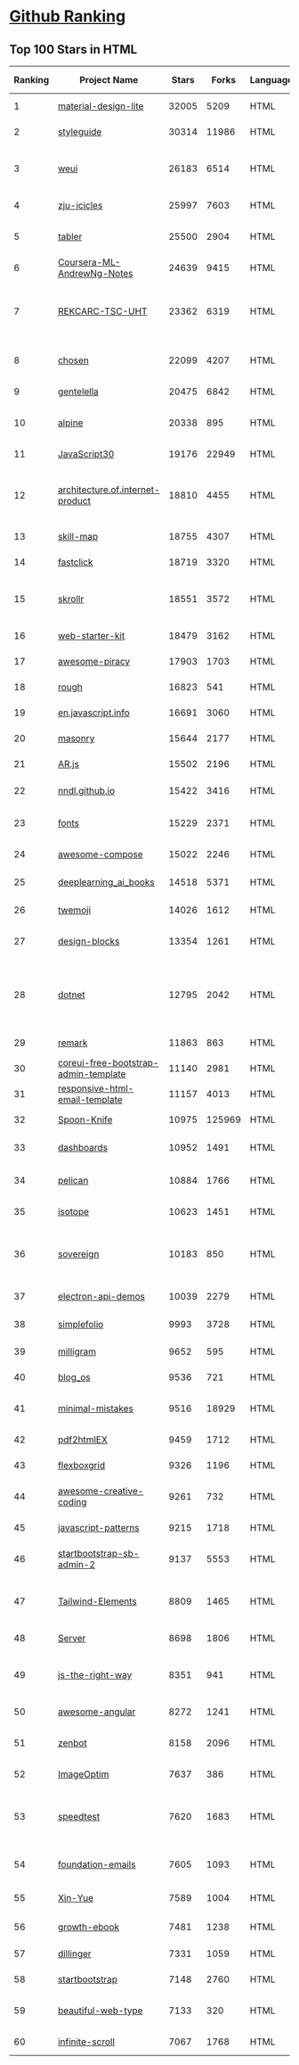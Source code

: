 [Github Ranking](../README.md)
==========

## Top 100 Stars in HTML

| Ranking | Project Name | Stars | Forks | Language | Open Issues | Description | Last Commit |
| ------- | ------------ | ----- | ----- | -------- | ----------- | ----------- | ----------- |
| 1 | [material-design-lite](https://github.com/google/material-design-lite) | 32005 | 5209 | HTML | 361 | Material Design Components in HTML/CSS/JS | 2022-03-30T19:24:41Z |
| 2 | [styleguide](https://github.com/google/styleguide) | 30314 | 11986 | HTML | 181 | Style guides for Google-originated open-source projects | 2022-04-08T17:01:41Z |
| 3 | [weui](https://github.com/Tencent/weui) | 26183 | 6514 | HTML | 41 | A UI library by WeChat official design team, includes the most useful widgets/modules in mobile web applications. | 2022-04-10T04:14:36Z |
| 4 | [zju-icicles](https://github.com/QSCTech/zju-icicles) | 25997 | 7603 | HTML | 7 | 浙江大学课程攻略共享计划 | 2022-03-04T15:19:31Z |
| 5 | [tabler](https://github.com/tabler/tabler) | 25500 | 2904 | HTML | 54 | Tabler is free and open-source HTML Dashboard UI Kit built on Bootstrap | 2022-04-09T13:31:54Z |
| 6 | [Coursera-ML-AndrewNg-Notes](https://github.com/fengdu78/Coursera-ML-AndrewNg-Notes) | 24639 | 9415 | HTML | 46 | 吴恩达老师的机器学习课程个人笔记 | 2022-03-21T10:04:32Z |
| 7 | [REKCARC-TSC-UHT](https://github.com/PKUanonym/REKCARC-TSC-UHT) | 23362 | 6319 | HTML | 10 | 清华大学计算机系课程攻略 Guidance for courses in Department of Computer Science and Technology, Tsinghua University | 2022-02-21T02:24:00Z |
| 8 | [chosen](https://github.com/harvesthq/chosen) | 22099 | 4207 | HTML | 243 | Deprecated - Chosen is a library for making long, unwieldy select boxes more friendly. | 2021-08-07T00:48:15Z |
| 9 | [gentelella](https://github.com/ColorlibHQ/gentelella) | 20475 | 6842 | HTML | 30 | Free Bootstrap 4 Admin Dashboard Template | 2022-03-14T03:31:22Z |
| 10 | [alpine](https://github.com/alpinejs/alpine) | 20338 | 895 | HTML | 6 | A rugged, minimal framework for composing JavaScript behavior in your markup.  | 2022-04-09T12:35:09Z |
| 11 | [JavaScript30](https://github.com/wesbos/JavaScript30) | 19176 | 22949 | HTML | 0 | 30 Day Vanilla JS Challenge | 2022-04-08T22:03:41Z |
| 12 | [architecture.of.internet-product](https://github.com/davideuler/architecture.of.internet-product) | 18810 | 4455 | HTML | 8 | 互联网公司技术架构，微信/淘宝/微博/腾讯/阿里/美团点评/百度/Google/Facebook/Amazon/eBay的架构，欢迎PR补充 | 2021-12-05T04:53:06Z |
| 13 | [skill-map](https://github.com/TeamStuQ/skill-map) | 18755 | 4307 | HTML | 69 | 程序员技能图谱 | 2021-12-30T01:39:23Z |
| 14 | [fastclick](https://github.com/ftlabs/fastclick) | 18719 | 3320 | HTML | 211 | Polyfill to remove click delays on browsers with touch UIs | 2021-08-13T16:01:47Z |
| 15 | [skrollr](https://github.com/Prinzhorn/skrollr) | 18551 | 3572 | HTML | 243 | Stand-alone parallax scrolling library for mobile (Android + iOS) and desktop. No jQuery. Just plain JavaScript (and some love). | 2018-01-23T20:05:59Z |
| 16 | [web-starter-kit](https://github.com/google/web-starter-kit) | 18479 | 3162 | HTML | 50 | Web Starter Kit - a workflow for multi-device websites | 2022-03-08T23:27:15Z |
| 17 | [awesome-piracy](https://github.com/Igglybuff/awesome-piracy) | 17903 | 1703 | HTML | 127 | A curated list of awesome warez and piracy links | 2022-04-09T06:36:41Z |
| 18 | [rough](https://github.com/rough-stuff/rough) | 16823 | 541 | HTML | 20 | Create graphics with a hand-drawn, sketchy, appearance | 2021-12-31T09:12:59Z |
| 19 | [en.javascript.info](https://github.com/javascript-tutorial/en.javascript.info) | 16691 | 3060 | HTML | 66 | Modern JavaScript Tutorial  | 2022-04-10T09:49:10Z |
| 20 | [masonry](https://github.com/desandro/masonry) | 15644 | 2177 | HTML | 55 | :love_hotel: Cascading grid layout plugin | 2021-10-03T09:17:12Z |
| 21 | [AR.js](https://github.com/jeromeetienne/AR.js) | 15502 | 2196 | HTML | 7 | Efficient Augmented Reality for the Web - 60fps on mobile! | 2022-03-08T21:53:25Z |
| 22 | [nndl.github.io](https://github.com/nndl/nndl.github.io) | 15422 | 3416 | HTML | 62 | 《神经网络与深度学习》 邱锡鹏著 Neural Network and Deep Learning  | 2021-12-09T02:58:42Z |
| 23 | [fonts](https://github.com/google/fonts) | 15229 | 2371 | HTML | 1027 | Font files available from Google Fonts, and a public issue tracker for all things Google Fonts | 2022-04-11T00:10:08Z |
| 24 | [awesome-compose](https://github.com/docker/awesome-compose) | 15022 | 2246 | HTML | 28 | Awesome Docker Compose samples | 2022-03-21T17:43:06Z |
| 25 | [deeplearning_ai_books](https://github.com/fengdu78/deeplearning_ai_books) | 14518 | 5371 | HTML | 49 | deeplearning.ai（吴恩达老师的深度学习课程笔记及资源） | 2022-03-08T22:44:25Z |
| 26 | [twemoji](https://github.com/twitter/twemoji) | 14026 | 1612 | HTML | 42 | Emoji for everyone. https://twemoji.twitter.com/ | 2022-03-31T03:25:55Z |
| 27 | [design-blocks](https://github.com/froala/design-blocks) | 13354 | 1261 | HTML | 22 | A set of 170+ Bootstrap based design blocks ready to be used to create clean modern websites. | 2021-02-24T13:00:52Z |
| 28 | [dotnet](https://github.com/microsoft/dotnet) | 12795 | 2042 | HTML | 209 | This repo is the official home of .NET on GitHub. It's a great starting point to find many .NET OSS projects from Microsoft and the community, including many that are part of the .NET Foundation. | 2022-03-11T02:23:03Z |
| 29 | [remark](https://github.com/gnab/remark) | 11863 | 863 | HTML | 153 | A simple, in-browser, markdown-driven slideshow tool. | 2022-01-05T17:33:46Z |
| 30 | [coreui-free-bootstrap-admin-template](https://github.com/coreui/coreui-free-bootstrap-admin-template) | 11140 | 2981 | HTML | 24 | Free Bootstrap 5 admin & dashboard template  | 2022-04-09T07:17:46Z |
| 31 | [responsive-html-email-template](https://github.com/leemunroe/responsive-html-email-template) | 11157 | 4013 | HTML | 2 | A free simple responsive HTML email template | 2022-03-12T17:45:40Z |
| 32 | [Spoon-Knife](https://github.com/octocat/Spoon-Knife) | 10975 | 125969 | HTML | 1415 | This repo is for demonstration purposes only. | 2022-04-11T02:59:24Z |
| 33 | [dashboards](https://github.com/keen/dashboards) | 10952 | 1491 | HTML | 0 | Responsive dashboard templates 📊✨ | 2021-11-02T12:25:42Z |
| 34 | [pelican](https://github.com/getpelican/pelican) | 10884 | 1766 | HTML | 52 | Static site generator that supports Markdown and reST syntax. Powered by Python. | 2022-04-03T06:11:00Z |
| 35 | [isotope](https://github.com/metafizzy/isotope) | 10623 | 1451 | HTML | 54 | :revolving_hearts: Filter & sort magical layouts | 2021-09-24T03:20:14Z |
| 36 | [sovereign](https://github.com/sovereign/sovereign) | 10183 | 850 | HTML | 83 | A set of Ansible playbooks to build and maintain your own private cloud: email, calendar, contacts, file sync, IRC bouncer, VPN, and more. | 2021-07-09T13:37:45Z |
| 37 | [electron-api-demos](https://github.com/electron/electron-api-demos) | 10039 | 2279 | HTML | 41 | Explore the Electron APIs | 2022-03-28T07:50:41Z |
| 38 | [simplefolio](https://github.com/cobiwave/simplefolio) | 9993 | 3728 | HTML | 26 | ⚡️ A minimal portfolio template for Developers | 2022-03-31T07:03:20Z |
| 39 | [milligram](https://github.com/milligram/milligram) | 9652 | 595 | HTML | 30 | A minimalist CSS framework. | 2021-12-12T17:27:25Z |
| 40 | [blog_os](https://github.com/phil-opp/blog_os) | 9536 | 721 | HTML | 50 | Writing an OS in Rust | 2022-04-09T12:55:51Z |
| 41 | [minimal-mistakes](https://github.com/mmistakes/minimal-mistakes) | 9516 | 18929 | HTML | 9 | :triangular_ruler: Jekyll theme for building a personal site, blog, project documentation, or portfolio. | 2022-04-09T08:34:23Z |
| 42 | [pdf2htmlEX](https://github.com/coolwanglu/pdf2htmlEX) | 9459 | 1712 | HTML | 231 | Convert PDF to HTML without losing text or format. | 2019-08-16T18:39:59Z |
| 43 | [flexboxgrid](https://github.com/kristoferjoseph/flexboxgrid) | 9326 | 1196 | HTML | 48 | Grid based on CSS3 flexbox | 2020-10-01T09:36:06Z |
| 44 | [awesome-creative-coding](https://github.com/terkelg/awesome-creative-coding) | 9261 | 732 | HTML | 1 | Creative Coding: Generative Art, Data visualization, Interaction Design, Resources. | 2022-04-05T12:30:42Z |
| 45 | [javascript-patterns](https://github.com/shichuan/javascript-patterns) | 9215 | 1718 | HTML | 15 | JavaScript Patterns | 2020-10-02T05:20:06Z |
| 46 | [startbootstrap-sb-admin-2](https://github.com/StartBootstrap/startbootstrap-sb-admin-2) | 9137 | 5553 | HTML | 59 | A free, open source, Bootstrap admin theme created by Start Bootstrap | 2022-04-09T23:25:32Z |
| 47 | [Tailwind-Elements](https://github.com/mdbootstrap/Tailwind-Elements) | 8809 | 1465 | HTML | 16 | 𝙃𝙪𝙜𝙚 collection of Tailwind components, sections and templates 😎 - FREE for commercial use | 2022-04-08T14:10:25Z |
| 48 | [Server](https://github.com/PanDownloadServer/Server) | 8698 | 1806 | HTML | 136 | PanDownload的个人维护版本 | 2020-09-25T01:38:15Z |
| 49 | [js-the-right-way](https://github.com/braziljs/js-the-right-way) | 8351 | 941 | HTML | 17 | An easy-to-read, quick reference for JS best practices, accepted coding standards, and links around the Web | 2021-10-31T10:32:14Z |
| 50 | [awesome-angular](https://github.com/PatrickJS/awesome-angular) | 8272 | 1241 | HTML | 0 | :page_facing_up: A curated list of awesome Angular resources | 2022-03-08T09:44:22Z |
| 51 | [zenbot](https://github.com/DeviaVir/zenbot) | 8158 | 2096 | HTML | 289 | Zenbot is a command-line cryptocurrency trading bot using Node.js and MongoDB. | 2022-02-14T16:11:27Z |
| 52 | [ImageOptim](https://github.com/ImageOptim/ImageOptim) | 7637 | 386 | HTML | 158 | GUI image optimizer for Mac | 2022-03-25T09:59:14Z |
| 53 | [speedtest](https://github.com/librespeed/speedtest) | 7620 | 1683 | HTML | 38 | Self-hosted Speedtest for HTML5 and more. Easy setup, examples, configurable, mobile friendly. Supports PHP, Node, Multiple servers, and more | 2022-03-30T18:02:24Z |
| 54 | [foundation-emails](https://github.com/foundation/foundation-emails) | 7605 | 1093 | HTML | 176 | Quickly create responsive HTML emails that work on any device and client. Even Outlook. | 2022-03-22T18:43:00Z |
| 55 | [Xin-Yue](https://github.com/sikaozhe1997/Xin-Yue) | 7589 | 1004 | HTML | 38 | 岳昕：致北大师生与北大外国语学院的一封公开信 | 2019-05-04T17:07:56Z |
| 56 | [growth-ebook](https://github.com/phodal/growth-ebook) | 7481 | 1238 | HTML | 0 | Growth Engineering: The Definitive Guide。全栈增长工程师指南 | 2018-01-14T23:53:26Z |
| 57 | [dillinger](https://github.com/joemccann/dillinger) | 7331 | 1059 | HTML | 103 | The last Markdown editor, ever. | 2022-03-10T17:46:18Z |
| 58 | [startbootstrap](https://github.com/BlackrockDigital/startbootstrap) | 7148 | 2760 | HTML | 3 | A library of free and open source Bootstrap themes and templates | 2020-10-12T20:57:37Z |
| 59 | [beautiful-web-type](https://github.com/ubuwaits/beautiful-web-type) | 7133 | 320 | HTML | 3 | In-depth guide to the best open-source typefaces: https://beautifulwebtype.com | 2021-05-09T18:05:31Z |
| 60 | [infinite-scroll](https://github.com/metafizzy/infinite-scroll) | 7067 | 1768 | HTML | 38 | 📜 Automatically add next page | 2022-02-24T06:33:26Z |

